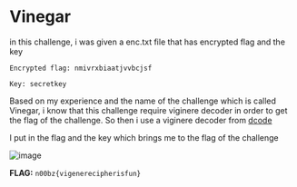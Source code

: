 # **Vinegar**

in this challenge, i was given a enc.txt file that has encrypted flag and the key

`Encrypted flag: nmivrxbiaatjvvbcjsf`

`Key: secretkey`

Based on my experience and the name of the challenge which is called Vinegar, i know that this challenge require viginere decoder in order to get the flag of the challenge.
So then i use a viginere decoder from [dcode](https://www.dcode.fr/vigenere-cipher)

I put in the flag and the key which brings me to the flag of the challenge

![image](https://github.com/user-attachments/assets/5a0b805a-2313-4915-853c-493578e08afc)

**FLAG:** `n00bz{vigenerecipherisfun}`
